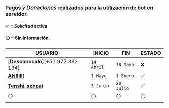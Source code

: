 ### Pagos 𝘺 𝘋𝘰𝘯𝘢𝘤𝘪𝘰𝘯𝘦𝘴 realizados para la utilización de bot en servidor.
#### ✅ = 𝘚𝘰𝘭𝘪𝘤𝘪𝘵𝘶𝘥 activ𝘢.
#### ⚪ = Sin información.
 
| USUARIO          |   INICIO                | FIN    | ESTADO
| ------------     | ------------            | ------------| ------------
| [**Desconocido**](+51 977 382 134)        | `14 Abril` | `18 Mayo` | ❌
| [**ANIIIIII**](+56)        | `1 Mayo` | `1 Enero` | ✅
| [**Tenshi_senpai**](+50255295754)        | `3 Junio` | `20 Julio` | ✅
| ⚪        | ⚪               |  ⚪ | ⚪

